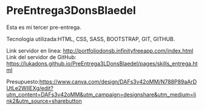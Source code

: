 # PreEntrega3DonsBlaedel
Esta es mi tercer pre-entrega.

Tecnologia utilizada:HTML, CSS, SASS, BOOTSTRAP, GIT, GITHUB.

Link servidor en linea: http://portfoliodonsb.infinityfreeapp.com/index.html
Link del servidor de GitHub: https://lukadons.github.io/PreEntrega3LDonsBlaedel/pages/skills_entrega.html

Presupuesto:https://www.canva.com/design/DAFs3v42oMM/N788P89aArDUtLe2WIlEXg/edit?utm_content=DAFs3v42oMM&utm_campaign=designshare&utm_medium=link2&utm_source=sharebutton
